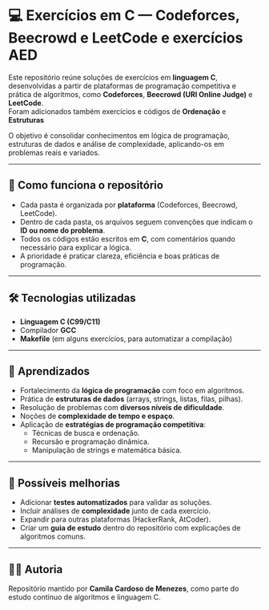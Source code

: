 # 💻 Exercícios em C — Codeforces, Beecrowd e LeetCode e exercícios AED

Este repositório reúne soluções de exercícios em **linguagem C**, desenvolvidas a partir de plataformas de programação competitiva e prática de algoritmos, como **Codeforces**, **Beecrowd (URI Online Judge)** e **LeetCode**.  
Foram adicionados também exercícios e códigos de **Ordenação** e **Estruturas**

O objetivo é consolidar conhecimentos em lógica de programação, estruturas de dados e análise de complexidade, aplicando-os em problemas reais e variados.

---

## 📌 Como funciona o repositório

- Cada pasta é organizada por **plataforma** (Codeforces, Beecrowd, LeetCode).  
- Dentro de cada pasta, os arquivos seguem convenções que indicam o **ID ou nome do problema**.  
- Todos os códigos estão escritos em **C**, com comentários quando necessário para explicar a lógica.  
- A prioridade é praticar clareza, eficiência e boas práticas de programação.  


---

## 🛠️ Tecnologias utilizadas

- **Linguagem C (C99/C11)**  
- Compilador **GCC**  
- **Makefile** (em alguns exercícios, para automatizar a compilação)  

---

## 🎯 Aprendizados

- Fortalecimento da **lógica de programação** com foco em algoritmos.  
- Prática de **estruturas de dados** (arrays, strings, listas, filas, pilhas).  
- Resolução de problemas com **diversos níveis de dificuldade**.  
- Noções de **complexidade de tempo e espaço**.  
- Aplicação de **estratégias de programação competitiva**:  
  - Técnicas de busca e ordenação.  
  - Recursão e programação dinâmica.  
  - Manipulação de strings e matemática básica.  

---

## 🔮 Possíveis melhorias

- Adicionar **testes automatizados** para validar as soluções.  
- Incluir análises de **complexidade** junto de cada exercício.  
- Expandir para outras plataformas (HackerRank, AtCoder).  
- Criar um **guia de estudo** dentro do repositório com explicações de algoritmos comuns.  

---

## 👩‍💻 Autoria

Repositório mantido por **Camila Cardoso de Menezes**, como parte do estudo contínuo de algoritmos e linguagem C.
